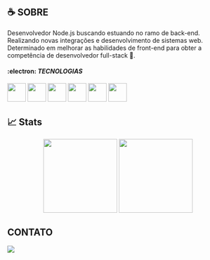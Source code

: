 ##  :coffee: SOBRE

Desenvolvedor Node.js buscando estuando no ramo de back-end. Realizando novas integrações e desenvolvimento de sistemas web.
Determinado em melhorar as habilidades de front-end para obter a competência de desenvolvedor full-stack 🚀.

#### :electron: _TECNOLOGIAS_ 
<div>
<img src="https://cdn.jsdelivr.net/gh/devicons/devicon/icons/nodejs/nodejs-original.svg" width="42" height="42"/>
<img src="https://cdn.jsdelivr.net/gh/devicons/devicon/icons/javascript/javascript-original.svg" width="42" height="42"/>
<img src="https://cdn.jsdelivr.net/gh/devicons/devicon/icons/react/react-original.svg" width="42" height="42"/>
<img src="https://cdn.jsdelivr.net/gh/devicons/devicon/icons/git/git-original.svg" width="42" height="42"/>
<img src="https://cdn.jsdelivr.net/gh/devicons/devicon/icons/html5/html5-original.svg" width="42" height="42"/>
<img src="https://cdn.jsdelivr.net/gh/devicons/devicon/icons/css3/css3-original.svg" width="42" height="42"/>
</div>



## :chart_with_upwards_trend: Stats

<div align='center'>
<img height="168em"src="https://github-readme-stats.vercel.app/api/top-langs/?username=jaovw&layout=compact&langs_count=7&theme=github_dark" /> 
<img height="168em"src="https://github-readme-stats.vercel.app/api?username=jaovw&show_icons=true&theme=github_dark&include_all_commits=true&count_private=true" />
</div>

## CONTATO 

<div>
<a href="https://www.linkedin.com/in/jo%C3%A3o-victor-woncce-80207519a/" target="_blank">
  <img src="https://img.shields.io/badge/-LinkedIn-%230077B5?style=for-the-badge&logo=linkedin&logoColor=white" target="_blank"></a>   




<!-- 
ANTIGO 
#### _TECNOLOGIAS_
  1.  **_JavaScript_**: 
        - Conhecimento intermediário. 
        - Experiência com os frameworks React e Next.js
        - TypeScript básico.
        - Node.js


         <img src="https://cdn.jsdelivr.net/gh/devicons/devicon/icons/javascript/javascript-original.svg" width="20" height="20" />  
         <img src="https://cdn.jsdelivr.net/gh/devicons/devicon/icons/typescript/typescript-original.svg" width="20" height="20"/>
         <img src="https://cdn.jsdelivr.net/gh/devicons/devicon/icons/nodejs/nodejs-original.svg" width="20" height="20"/>
         <img src="https://cdn.jsdelivr.net/gh/devicons/devicon/icons/react/react-original.svg" width="20" height="20"/>


  2.  **_SQL_**:
       - Conhecimento Intermediário
       - MySQL, Oracle DB, MongoDB.

  3. **_Git_**:
      - Conhecimento básico.
-->

